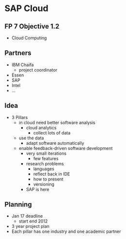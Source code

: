 # SAP Cloud  
  
## FP 7 Objective 1.2  
  
* Cloud Computing  
  
## Partners  
  
* IBM Chaifa  
    * project coordinator  
* Essen  
* SAP  
* Intel  
* ...  
  
## Idea  
  
* 3 Pillars  
    * in cloud need better software analysis  
        * cloud analytics  
            * collect lots of data  
    * use the data  
        * adapt software automatically  
    * enable feedback-driven software development  
        * very small iterations  
            * few features  
        * research problems  
            * languages  
            * reflect back in IDE  
            * how to present  
            * versioning  
        * SAP is here  
  
## Planning  
  
* Jan 17 deadline  
    * start end 2012  
* 3 year project plan  
* Each pillar has one industry and one academic partner  

